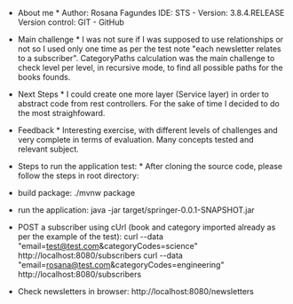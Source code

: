 * About me *
Author: Rosana Fagundes
IDE: STS - Version: 3.8.4.RELEASE
Version control: GIT - GitHub

* Main challenge *
I was not sure if I was supposed to use relationships or not so I used only one time as per the test note "each newsletter relates to a subscriber".
CategoryPaths calculation was the main challenge to check level per level, in recursive mode, to find all possible paths for the books founds.

* Next Steps *
I could create one more layer (Service layer) in order to abstract code from rest controllers. For the sake of time I decided to do the most straighfoward.

* Feedback *
Interesting exercise, with different levels of challenges and very complete in terms of evaluation. Many concepts tested and relevant subject.

* Steps to run the application test: *
After cloning the source code, please follow the steps in root directory:

- build package:
./mvnw package

- run the application:
java -jar target/springer-0.0.1-SNAPSHOT.jar

- POST a subscriber using cUrl (book and category imported already as per the example of the test):
curl --data "email=test@test.com&categoryCodes=science" http://localhost:8080/subscribers
curl --data "email=rosana@test.com&categoryCodes=engineering" http://localhost:8080/subscribers

- Check newsletters in browser:
http://localhost:8080/newsletters
